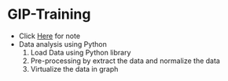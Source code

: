 # GIP-Training
- Click [Here](https://www.canva.com/design/DAGOcCXO_Sk/mdQpmZTLWVHp2vJtavQztQ/view?utm_content=DAGOcCXO_Sk&utm_campaign=designshare&utm_medium=link&utm_source=editor) for note
- Data analysis using Python
  1. Load Data using Python library
  2. Pre-processing by extract the data and normalize the data
  3. Virtualize the data in graph
